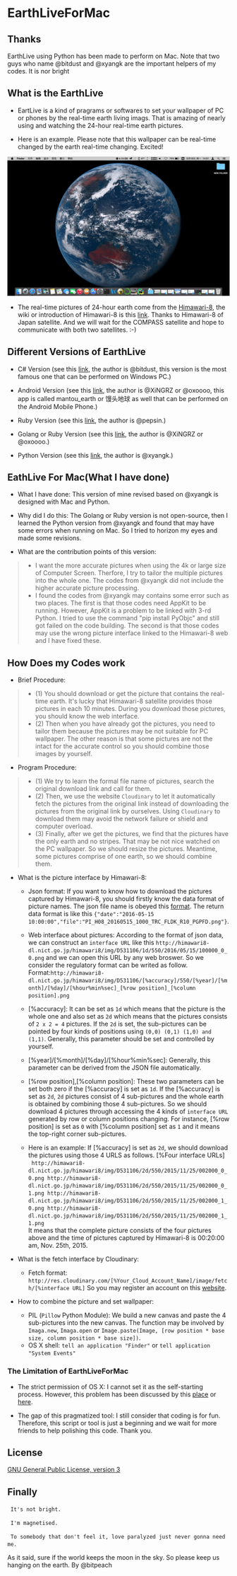 # EarthLiveForMac

## Thanks
EarthLive using Python has been made to perform on Mac. Note that two guys who name @bitdust and @xyangk are the important helpers of my codes.
It is nor bright

## What is the EarthLive
* EartLive is a kind of pragrams or softwares to set your wallpaper of PC or phones by the real-time earth living imags. That is amazing of nearly using and watching the 24-hour real-time earth pictures.

* Here is an example. Please note that this wallpaper can be real-time changed by the earth real-time changing. Excited!

![](https://github.com/bitpeach/EarthLiveForMac/blob/master/Example%201%20%5BEarthLive%20is%20used%20in%20Wallpaper%5D.png) 

* The real-time pictures of 24-hour earth come from the [Himawari-8](http://himawari8.nict.go.jp), the wiki or introduction of Himawari-8 is this [link](https://en.wikipedia.org/wiki/Himawari_8). Thanks to Himawari-8 of Japan satellite. And we will wait for the COMPASS satellite and hope to communicate with both two satellites. :-)


## Different Versions of EarthLive
* C# Version (see this [link](https://github.com/bitdust/EarthLiveSharp), the author is @bitdust, this version is the most famous one that can be performed on Windows PC.)

* Android Version (see this [link](https://github.com/oxoooo/earth), the author is @XiNGRZ or @oxoooo, this app is called mantou_earth or 馒头地球 as well that can be performed on the Android Mobile Phone.)

* Ruby Version (see this [link](https://gist.github.com/pepsin/2332ef243e3285ca68c6), the author is @pepsin.)

* Golang or Ruby Version (see this [link](https://github.com/oxoooo/mantou_earth), the author is @XiNGRZ or @oxoooo.)

* Python Version (see this [link](https://github.com/xyangk/EarthLiveSharp), the author is @xyangk.)


## EathLive For Mac(What I have done)
* What I have done: This version of mine revised based on @xyangk is designed with Mac and Python.

* Why did I do this: The Golang or Ruby version is not open-source, then I learned the Python version from @xyangk and found that may have some errors when running on Mac. So I tried to horizon my eyes and made some revisions.

* What are the contribution points of this version:
>* I want the more accurate pictures when using the 4k or large size of Computer Screen. Therfore, I try to tailor the multiple pictures into the whole one. The codes from @xyangk did not include the higher accurate picture processing.
>* I found the codes from @xyangk may contains some error such as two places. The first is that those codes need AppKit to be running. However, AppKit is a problem to be linked with 3-rd Python. I tried to use the command "pip install PyObjc" and still got failed on the code building. The second is that those codes may use the wrong picture interface linked to the Himawari-8 web and I have fixed these.


## How Does my Codes work
* Brief Procedure:
>* (1) You should download or get the picture that contains the real-time earth. It's lucky that Himawari-8 satellite provides those pictures in each 10 minutes. During you download those pictures, you should know the web interface.
>* (2) Then when you have already got the pictures, you need to tailor them because the pictures may be not suitable for PC wallpaper. The other reason is that some pictures are not the intact for the accurate control so you should combine those images by yourself. 

* Program Procedure:
>* (1) We try to learn the formal file name of pictures, search the original download link and call for them.
>* (2) Then, we use the website `Cloudinary` to let it automatically fetch the pictures from the original link instead of downloading the pictures from the original link by ourselves. Using `Cloudinary` to download them may avoid the network failure or shield and computer overload.
>* (3) Finally, after we get the pictures, we find that the pictures have the only earth and no stripes. That may be not nice watched on the PC wallpaper. So we should resize the pictures. Meantime, some pictures comprise of one earth, so we should combine them. 

* What is the picture interface by Himawari-8:
  * Json format: If you want to know how to download the pictures captured by Himawari-8, you should firstly know the data format of picture names. The json file name is obeyed this [format](http://himawari8.nict.go.jp/img/D531106/latest.json). The return data format is like this `{"date":"2016-05-15 10:00:00","file":"PI_H08_20160515_1000_TRC_FLDK_R10_PGPFD.png"}`.
  
  * Web interface about pictures: According to the format of json data, we can construct an `interface URL` like this `http://himawari8-dl.nict.go.jp/himawari8/img/D531106/1d/550/2016/05/15/100000_0_0.png` and we can open this URL by any web broswer. So we consider the regulatory format can be writed as follow.
  </br>Format:`http://himawari8-dl.nict.go.jp/himawari8/img/D531106/[%accuracy]/550/[%year]/[%month]/[%day]/[%hour%min%sec]_[%row position]_[%column position].png`
  
  * [%accuracy]: It can be set as `1d` which means that the picture is the whole one and also set as `2d` which means that the pictures consists of `2 x 2 = 4` pictures. If the `2d` is set, the sub-pictures can be pointed by four kinds of positions using `(0,0) (0,1) (1,0) and (1,1)`. Generally, this parameter should be set and controlled by yourself.

  * [%year]/[%month]/[%day]/[%hour%min%sec]: Generally, this parameter can be derived from the JSON file automatically.
  
  * [%row position],[%column position]: These two parameters can be set both zero if the [%accuracy] is set as `1d`. If the [%accuracy] is set as `2d`, `2d` pictures consist of 4 sub-pictures and the whole earth is obtained by combining those 4 sub-pictures. So we should download 4 pictures through accessing the 4 kinds of `interface URL` generated by row or column positions changing. For instance, [%row position] is set as `0` with [%column position] set as `1` and it means the top-right corner sub-pictures.

  * Here is an example: If [%accuracy] is set as `2d`, we should download the pictures using those 4 URLS as follows.
  [%Four interface URLs]</br>
  ` http://himawari8-dl.nict.go.jp/himawari8/img/D531106/2d/550/2015/11/25/002000_0_0.png
    http://himawari8-dl.nict.go.jp/himawari8/img/D531106/2d/550/2015/11/25/002000_0_1.png
    http://himawari8-dl.nict.go.jp/himawari8/img/D531106/2d/550/2015/11/25/002000_1_0.png
    http://himawari8-dl.nict.go.jp/himawari8/img/D531106/2d/550/2015/11/25/002000_1_1.png`</br>
  It means that the complete picture consists of the four pictures above and the time of pictures captured by Himawari-8 is 00:20:00 am, Nov. 25th, 2015.

* What is the fetch interface by Cloudinary:
  * Fetch format:
  `http://res.cloudinary.com/[%Your_Cloud_Account_Name]/image/fetch/[%interface URL]`
  So you may register an account on this [website](http://cloudinary.com).

* How to combine the picture and set wallpaper:
  * PIL (`Pillow` Python Module): We build a new canvas and paste the 4 sub-pictures into the new canvas. The function may be involved by `Imaga.new`, `Imaga.open` or `Image.paste(Image, [row position * base size, column position * base size])`.
  * OS X shell: `tell an application "Finder"` or `tell application "System Events"`

### The Limitation of EarthLiveForMac
* The strict permission of OS X: I cannot set it as the self-starting process. However, this problem has been discussed by this [place](https://github.com/xyangk/EarthLiveSharp) or [here](http://stackoverflow.com/questions/6442364/running-script-upon-login-mac).

* The gap of this pragmatized tool: I still consider that coding is for fun. Therefore, this script or tool is just a beginning and we wait for more friends to help polishing this code. Thank you.


## License
[GNU General Public License, version 3](LICENSE)

## Finally
` It's not bright.`

` I'm magnetised.`

` To somebody that don't feel it, love paralyzed just never gonna need me.`

As it said, sure if the world keeps the moon in the sky. So please keep us hanging on the earth.
By @bitpeach
